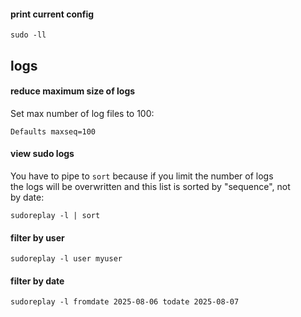 #### print current config

```
sudo -ll
```

## logs

#### reduce maximum size of logs

Set max number of log files to 100:
```
Defaults maxseq=100
```

#### view sudo logs

You have to pipe to `sort` because if you limit the number of logs \
the logs will be overwritten and this list is sorted by "sequence", not \
by date:
```
sudoreplay -l | sort
```

#### filter by user

```
sudoreplay -l user myuser
```

#### filter by date

```
sudoreplay -l fromdate 2025-08-06 todate 2025-08-07
```
